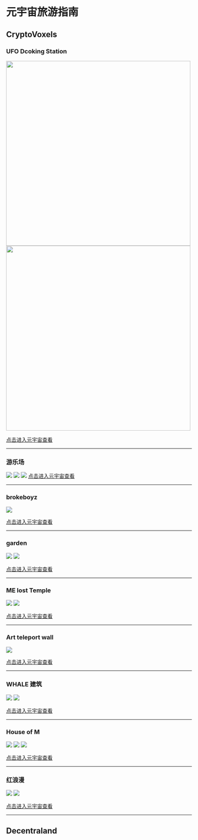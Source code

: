 # 元宇宙旅游指南

## CryptoVoxels

### UFO Dcoking Station

<img src="./pics/UFO1.png" alt="" style="width:500px;">
<img src="./pics/UFO2.png" alt="" style="width:500px;">

[点击进入元宇宙查看](https://www.cryptovoxels.com/play?coords=W@909E,179S,14F)

-------------

### 游乐场


![](./pics/playground1.png)
![](./pics/playground2.png)
![](./pics/playground3.png)
[点击进入元宇宙查看](https://www.cryptovoxels.com/play?coords=SE@647W,227N,7.5U)

-------------

### brokeboyz
![](./pics/brokeboyz.png)

[点击进入元宇宙查看](https://www.cryptovoxels.com/play?coords=N@709W,215N,4.5F)

-------------

### garden
![](./pics/道场1.png)
![](./pics/道场2.png)

[点击进入元宇宙查看](https://www.cryptovoxels.com/play?coords=SW@1026E,349S,17F)

-------------

### ME lost Temple

![](./pics/theLostTemplate1.png)
![](./pics/theLostTemplate3.png)

[点击进入元宇宙查看](https://www.cryptovoxels.com/play?coords=W@827W,342N,19.5F)

-------------

### Art teleport wall 

![](./pics/art_teleport_wall.jpg)

[点击进入元宇宙查看](https://www.cryptovoxels.com/play?coords=E@452E,115N,3F)

-------------

### WHALE 建筑

![](./pics/WHALE建筑.png)
![](./pics/WHALE建筑2.png)

[点击进入元宇宙查看](https://www.cryptovoxels.com/play?coords=SW@443W,193S)

-------------

### House of M 

![](./pics/Mhouse1.png)
![](./pics/Mhouse2.png)
![](./pics/Mhouse3.png)

[点击进入元宇宙查看](https://www.cryptovoxels.com/play?coords=S@445W,320S,0.5U)

-------------

### 红浪漫

![](./pics/redKTV1.png)
![](./pics/redKTV2.png)

[点击进入元宇宙查看](https://www.cryptovoxels.com/play?coords=E@651E,284S,3.5U)


-------------

## Decentraland




